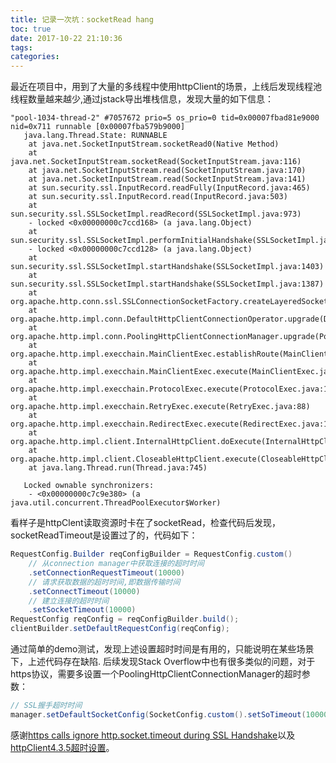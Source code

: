 ```yaml
---
title: 记录一次坑：socketRead hang
toc: true
date: 2017-10-22 21:10:36
tags:
categories:
---
```


最近在项目中，用到了大量的多线程中使用httpClient的场景，上线后发现线程池线程数量越来越少,通过jstack导出堆栈信息，发现大量的如下信息：
<!-- more -->
```
"pool-1034-thread-2" #7057672 prio=5 os_prio=0 tid=0x00007fbad81e9000 nid=0x711 runnable [0x00007fba579b9000]
   java.lang.Thread.State: RUNNABLE
    at java.net.SocketInputStream.socketRead0(Native Method)
    at java.net.SocketInputStream.socketRead(SocketInputStream.java:116)
    at java.net.SocketInputStream.read(SocketInputStream.java:170)
    at java.net.SocketInputStream.read(SocketInputStream.java:141)
    at sun.security.ssl.InputRecord.readFully(InputRecord.java:465)
    at sun.security.ssl.InputRecord.read(InputRecord.java:503)
    at sun.security.ssl.SSLSocketImpl.readRecord(SSLSocketImpl.java:973)
    - locked <0x00000000c7ccd168> (a java.lang.Object)
    at sun.security.ssl.SSLSocketImpl.performInitialHandshake(SSLSocketImpl.java:1375)
    - locked <0x00000000c7ccd128> (a java.lang.Object)
    at sun.security.ssl.SSLSocketImpl.startHandshake(SSLSocketImpl.java:1403)
    at sun.security.ssl.SSLSocketImpl.startHandshake(SSLSocketImpl.java:1387)
    at org.apache.http.conn.ssl.SSLConnectionSocketFactory.createLayeredSocket(SSLConnectionSocketFactory.java:394)
    at org.apache.http.impl.conn.DefaultHttpClientConnectionOperator.upgrade(DefaultHttpClientConnectionOperator.java:192)
    at org.apache.http.impl.conn.PoolingHttpClientConnectionManager.upgrade(PoolingHttpClientConnectionManager.java:369)
    at org.apache.http.impl.execchain.MainClientExec.establishRoute(MainClientExec.java:415)
    at org.apache.http.impl.execchain.MainClientExec.execute(MainClientExec.java:236)
    at org.apache.http.impl.execchain.ProtocolExec.execute(ProtocolExec.java:184)
    at org.apache.http.impl.execchain.RetryExec.execute(RetryExec.java:88)
    at org.apache.http.impl.execchain.RedirectExec.execute(RedirectExec.java:110)
    at org.apache.http.impl.client.InternalHttpClient.doExecute(InternalHttpClient.java:184)
    at org.apache.http.impl.client.CloseableHttpClient.execute(CloseableHttpClient.java:82)
    at java.lang.Thread.run(Thread.java:745)

   Locked ownable synchronizers:
    - <0x00000000c7c9e380> (a java.util.concurrent.ThreadPoolExecutor$Worker)
```
看样子是httpClent读取资源时卡在了socketRead，检查代码后发现，socketReadTimeout是设置过了的，代码如下：

```java
RequestConfig.Builder reqConfigBuilder = RequestConfig.custom()
    // 从connection manager中获取连接的超时时间
    .setConnectionRequestTimeout(10000)
    // 请求获取数据的超时时间,即数据传输时间
    .setConnectTimeout(10000)
    // 建立连接的超时时间 
    .setSocketTimeout(10000)
RequestConfig reqConfig = reqConfigBuilder.build();
clientBuilder.setDefaultRequestConfig(reqConfig);
```

通过简单的demo测试，发现上述设置超时时间是有用的，只能说明在某些场景下，上述代码存在缺陷.
后续发现Stack Overflow中也有很多类似的问题，对于https协议，需要多设置一个PoolingHttpClientConnectionManager的超时参数：

```java
// SSL握手超时时间
manager.setDefaultSocketConfig(SocketConfig.custom().setSoTimeout(10000).build());
```
感谢[https calls ignore http.socket.timeout during SSL Handshake](https://issues.apache.org/jira/browse/HTTPCLIENT-1478)以及[httpClient4.3.5超时设置](http://zhoujinhuang.iteye.com/blog/2109067)。
